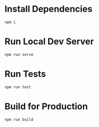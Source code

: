# Install Dependencies

`npm i`

# Run Local Dev Server

`npm run serve`

# Run Tests

`npm run test`

# Build for Production

`npm run build`
